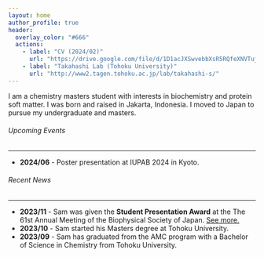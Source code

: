 ```yaml
---
layout: home
author_profile: true
header:
  overlay_color: "#666"
  actions:
    - label: "CV (2024/02)"
      url: "https://drive.google.com/file/d/1D1acJXSwvebbXsR5RQfeXNVTujgTHO-F/view?usp=sharing"
    - label: "Takahashi Lab (Tohoku University)"
      url: "http://www2.tagen.tohoku.ac.jp/lab/takahashi-s/"
---
```


I am a chemistry masters student with interests in biochemistry and protein soft matter. I was born and raised in Jakarta, Indonesia. I moved to Japan to pursue my undergraduate and masters.

###### Upcoming Events
---
- **2024/06** - Poster presentation at IUPAB 2024 in Kyoto.


###### Recent News
---
- **2023/11** - Sam was given the **Student Presentation Award** at the The 61st Annual Meeting of the Biophysical Society of Japan. [See more.](https://www.biophys.jp/ann/ann01_13.html)
- **2023/10** - Sam started his Masters degree at Tohoku University.
- **2023/09** - Sam has graduated from the AMC program with a Bachelor of Science in Chemistry from Tohoku University.


